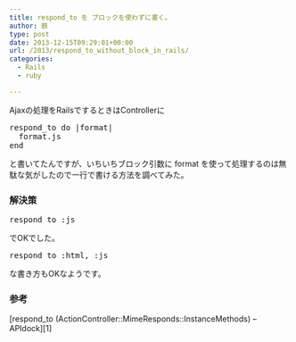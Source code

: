 ```yaml
---
title: respond_to を ブロックを使わずに書く。
author: 鉄
type: post
date: 2013-12-15T09:29:01+00:00
url: /2013/respond_to_without_block_in_rails/
categories:
  - Rails
  - ruby

---
```

Ajaxの処理をRailsでするときはControllerに

<pre class="lang:ruby decode:true " >respond_to do |format|
  format.js
end</pre>

と書いてたんですが、いちいちブロック引数に format を使って処理するのは無駄な気がしたので一行で書ける方法を調べてみた。

### 解決策

<pre class="lang:ruby decode:true " >respond_to :js</pre>

でOKでした。

<pre class="lang:ruby decode:true " >respond_to :html, :js</pre>

な書き方もOKなようです。

### 参考

[respond_to (ActionController::MimeResponds::InstanceMethods) &#8211; APIdock][1]


